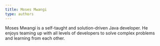 ```yaml
---
title: Moses Mwangi
type: authors
---
```

Moses Mwangi is a self-taught and solution-driven Java developer. He enjoys teaming up with all levels of developers to solve complex problems and learning from each other.
